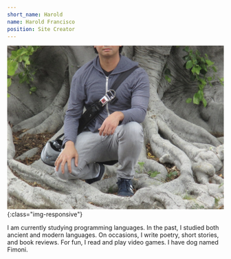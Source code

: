 ```yaml
---
short_name: Harold
name: Harold Francisco
position: Site Creator
---
```


![image-title-here](/assets/img/profilePic.jpeg){:class="img-responsive"}

I am currently studying programming languages. In the past, I studied both ancient and modern languages. On occasions, I write poetry, short stories, and book reviews. For fun, I read and play video games. I have dog named Fimoni. 